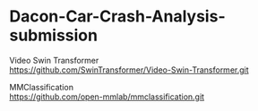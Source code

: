 # Dacon-Car-Crash-Analysis-submission

Video Swin Transformer<br>
https://github.com/SwinTransformer/Video-Swin-Transformer.git

MMClassification<br>
https://github.com/open-mmlab/mmclassification.git